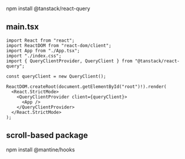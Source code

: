 npm install @tanstack/react-query

## main.tsx

```
import React from "react";
import ReactDOM from "react-dom/client";
import App from "./App.tsx";
import "./index.css";
import { QueryClientProvider, QueryClient } from "@tanstack/react-query";

const queryClient = new QueryClient();

ReactDOM.createRoot(document.getElementById("root")!).render(
  <React.StrictMode>
    <QueryClientProvider client={queryClient}>
      <App />
    </QueryClientProvider>
  </React.StrictMode>
);

```

## scroll-based package

npm install @mantine/hooks

